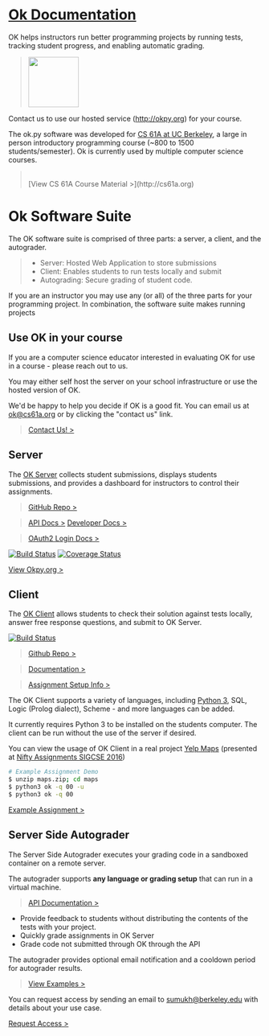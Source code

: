 [Ok Documentation](https://okpy.github.io/documentation)
=====

OK helps instructors run better programming projects by running tests, tracking student progress, and enabling automatic grading.

> <img src="https://okpy.github.io/documentation/logo.svg" height="100px" />

Contact us to use our hosted service (http://okpy.org) for your course.

The ok.py software was developed for [CS 61A at UC Berkeley](http://cs61a.org), a large in person introductory programming course (~800 to 1500 students/semester). Ok is currently used by multiple computer science courses.

> <br>
> [View CS 61A Course Material >](http://cs61a.org)

# Ok Software Suite
The OK software suite is comprised of three parts: a server, a client, and the autograder.
> * Server: Hosted Web Application to store submissions
> * Client: Enables students to run tests locally and submit
> * Autograding: Secure grading of student code.

If you are an instructor you may use any (or all) of the three parts for your programming project.
In combination, the software suite makes running projects

## Use OK in your course

If you are a computer science educator interested in evaluating OK for use in a course - please reach out to us.

You may either self host the server on your school infrastructure or use the hosted version of OK.

We'd be happy to help you decide if OK is a good fit. You can email us at ok@cs61a.org or by clicking the "contact us" link.

> [Contact Us! >](mailto://ok@cs61a.org?subject=Using%20OK%20in%20a%20course&cc=denero@berkeley.edu)

##  Server
The [OK Server](okpy) collects student submissions, displays students submissions, and provides a dashboard for instructors to control their assignments.
> [GitHub Repo >][ok-server-github]

> [API Docs >][ok-api-documentation] [Developer Docs >][ok-server-documentation]

> [OAuth2 Login Docs >][oauth-documentation]

[![Build Status](https://travis-ci.org/Cal-CS-61A-Staff/ok.svg)](https://travis-ci.org/Cal-CS-61A-Staff/ok) [![Coverage Status](https://coveralls.io/repos/github/Cal-CS-61A-Staff/ok/badge.svg?branch=master)](https://coveralls.io/github/Cal-CS-61A-Staff/ok?branch=master)

[View Okpy.org >][okpy]

[okpy]: http://okpy.org
[ok-server-documentation]: ok-server.html
[ok-api-documentation]: ok-api.html
[oauth-documentation]: oauth.html
[ok-server-github]: https://github.com/Cal-CS-61A-Staff/ok

## Client
The [OK Client](https://github.com/Cal-CS-61A-Staff/ok-client) allows students to check their solution against tests locally, answer free response questions, and submit to OK Server.

[![Build Status](https://travis-ci.org/Cal-CS-61A-Staff/ok-client.svg?branch=master)](https://travis-ci.org/Cal-CS-61A-Staff/ok-client)

> [Github Repo >](https://github.com/Cal-CS-61A-Staff/ok-client)

> [Documentation >](https://github.com/Cal-CS-61A-Staff/ok-client/wiki)

> [Assignment Setup Info >](client.html)

The OK Client supports a variety of languages, including [Python 3](python.org), SQL, Logic (Prolog dialect), Scheme - and more languages can be added.

It currently requires Python 3 to be installed on the students computer. The client can be run without the use of the server if desired.

You can view the usage of OK Client in a real project [Yelp Maps](http://nifty.stanford.edu/2016/hou-zhang-denero-yelp-maps/) (presented at [Nifty Assignments SIGCSE 2016](http://nifty.stanford.edu))
```bash
# Example Assignment Demo
$ unzip maps.zip; cd maps
$ python3 ok -q 00 -u
$ python3 ok -q 00
```

[Example Assignment >](http://nifty.stanford.edu/2016/hou-zhang-denero-yelp-maps/maps_deploy.zip)

## Server Side Autograder
The Server Side Autograder executes your grading code in a sandboxed container on a remote server.

The autograder supports <b>any language or grading setup</b> that can run in a virtual machine.

> [API Documentation >][autograder-docs]

* Provide feedback to students without distributing the contents of the tests with your project.
* Quickly grade assignments in OK Server
* Grade code not submitted through OK through the API

The autograder provides optional email notification and a cooldown period for autograder results.
> [View Examples >][autograder-docs]

You can request access by sending an email to sumukh@berkeley.edu with details about your use case.

[Request Access >](mailto://sumukh@berkeley.edu?subject=OK%20Autograder)

[autograder-docs]: autograder.html


